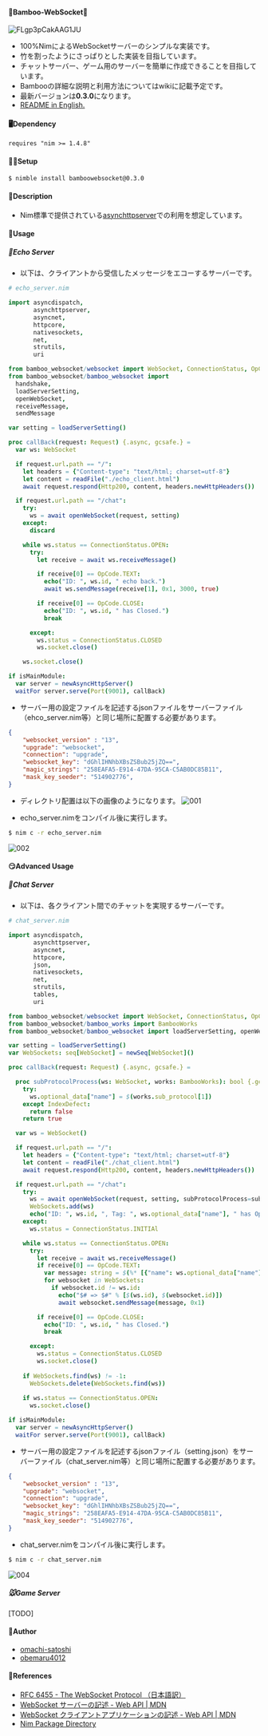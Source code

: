 #### 🐼Bamboo-WebSocket🌿
![FLgp3pCakAAG1JU](https://user-images.githubusercontent.com/88951380/158893548-13a50cea-92ff-4506-acb8-202e5e5e317e.png)
  
* 100%NimによるWebSocketサーバーのシンプルな実装です。
* 竹を割ったようにさっぱりとした実装を目指しています。
* チャットサーバー、ゲーム用のサーバーを簡単に作成できることを目指しています。
* Bambooの詳細な説明と利用方法についてはwikiに記載予定です。
* 最新バージョンは**0.3.0**になります。
* [README in English.](https://github.com/obemaru4012/bamboo_websocket/blob/master/README_en.md)
  
  
#### 🖥Dependency
`requires "nim >= 1.4.8"`
  
  
#### 👩‍💻Setup
```bash
$ nimble install bamboowebsocket@0.3.0
```
  
  
#### 🤔Description
* Nim標準で提供されている[asynchttpserver](https://nim-lang.org/docs/asynchttpserver.html)での利用を想定しています。
  
  
#### 🤙Usage
##### 🐥Echo Server
* 以下は、クライアントから受信したメッセージをエコーするサーバーです。

```nim
# echo_server.nim

import asyncdispatch, 
       asynchttpserver, 
       asyncnet, 
       httpcore, 
       nativesockets, 
       net, 
       strutils, 
       uri

from bamboo_websocket/websocket import WebSocket, ConnectionStatus, OpCode
from bamboo_websocket/bamboo_websocket import 
  handshake, 
  loadServerSetting, 
  openWebSocket, 
  receiveMessage, 
  sendMessage

var setting = loadServerSetting()

proc callBack(request: Request) {.async, gcsafe.} =
  var ws: WebSocket

  if request.url.path == "/":
    let headers = {"Content-type": "text/html; charset=utf-8"}
    let content = readFile("./echo_client.html")
    await request.respond(Http200, content, headers.newHttpHeaders())

  if request.url.path == "/chat":
    try:
      ws = await openWebSocket(request, setting)
    except:
      discard

    while ws.status == ConnectionStatus.OPEN:
      try:
        let receive = await ws.receiveMessage()

        if receive[0] == OpCode.TEXT:
          echo("ID: ", ws.id, " echo back.")
          await ws.sendMessage(receive[1], 0x1, 3000, true)

        if receive[0] == OpCode.CLOSE:
          echo("ID: ", ws.id, " has Closed.")
          break

      except:
        ws.status = ConnectionStatus.CLOSED
        ws.socket.close()

    ws.socket.close()

if isMainModule:
  var server = newAsyncHttpServer()
  waitFor server.serve(Port(9001), callBack)

```
  
* サーバー用の設定ファイルを記述するjsonファイルをサーバーファイル（ehco_server.nim等）と同じ場所に配置する必要があります。
```json
{
    "websocket_version" : "13",
    "upgrade": "websocket",
    "connection": "upgrade",
    "websocket_key": "dGhlIHNhbXBsZSBub25jZQ==",
    "magic_strings": "258EAFA5-E914-47DA-95CA-C5AB0DC85B11",
    "mask_key_seeder": "514902776",
}
```
  
  
* ディレクトリ配置は以下の画像のようになります。
![001](https://user-images.githubusercontent.com/88951380/165452751-9cb833f9-2214-4ea6-bde0-1818e1127d57.png)

* echo_server.nimをコンパイル後に実行します。
```bash
$ nim c -r echo_server.nim
```
  
![002](https://user-images.githubusercontent.com/88951380/165452764-32cb29a6-a2e3-42f9-a5a5-5926d57a462a.gif)
  
  
#### 😏Advanced Usage
##### 🐄Chat Server
* 以下は、各クライアント間でのチャットを実現するサーバーです。

```nim
# chat_server.nim

import asyncdispatch, 
       asynchttpserver, 
       asyncnet, 
       httpcore, 
       json,
       nativesockets, 
       net, 
       strutils, 
       tables,
       uri

from bamboo_websocket/websocket import WebSocket, ConnectionStatus, OpCode
from bamboo_websocket/bamboo_works import BambooWorks
from bamboo_websocket/bamboo_websocket import loadServerSetting, openWebSocket, receiveMessage, sendMessage

var setting = loadServerSetting()
var WebSockets: seq[WebSocket] = newSeq[WebSocket]()

proc callBack(request: Request) {.async, gcsafe.} =

  proc subProtocolProcess(ws: WebSocket, works: BambooWorks): bool {.gcsafe.} =
    try:
      ws.optional_data["name"] = $(works.sub_protocol[1])
    except IndexDefect:
      return false
    return true

  var ws = WebSocket()

  if request.url.path == "/":
    let headers = {"Content-type": "text/html; charset=utf-8"}
    let content = readFile("./chat_client.html")
    await request.respond(Http200, content, headers.newHttpHeaders())

  if request.url.path == "/chat":
    try:
      ws = await openWebSocket(request, setting, subProtocolProcess=subProtocolProcess)
      WebSockets.add(ws)
      echo("ID: ", ws.id, ", Tag: ", ws.optional_data["name"], " has Opened.")
    except:
      ws.status = ConnectionStatus.INITIAl

    while ws.status == ConnectionStatus.OPEN:
      try:
        let receive = await ws.receiveMessage()
        if receive[0] == OpCode.TEXT:
          var message: string = $(%* [{"name": ws.optional_data["name"], "message": receive[1]}])
          for websocket in WebSockets:
            if websocket.id != ws.id:
              echo("$# => $#" % [$(ws.id), $(websocket.id)])
              await websocket.sendMessage(message, 0x1)

        if receive[0] == OpCode.CLOSE:
          echo("ID: ", ws.id, " has Closed.")
          break

      except:
        ws.status = ConnectionStatus.CLOSED
        ws.socket.close()
    
    if WebSockets.find(ws) != -1:
      WebSockets.delete(WebSockets.find(ws))
    
    if ws.status == ConnectionStatus.OPEN:
      ws.socket.close()

if isMainModule:
  var server = newAsyncHttpServer()
  waitFor server.serve(Port(9001), callBack)

```
  
* サーバー用の設定ファイルを記述するjsonファイル（setting.json）をサーバーファイル（chat_server.nim等）と同じ場所に配置する必要があります。
```json
{
    "websocket_version" : "13",
    "upgrade": "websocket",
    "connection": "upgrade",
    "websocket_key": "dGhlIHNhbXBsZSBub25jZQ==",
    "magic_strings": "258EAFA5-E914-47DA-95CA-C5AB0DC85B11",
    "mask_key_seeder": "514902776",
}
```
  
  

* chat_server.nimをコンパイル後に実行します。
```bash
$ nim c -r chat_server.nim
```
  
![004](https://user-images.githubusercontent.com/88951380/173271545-15a22b29-7825-4b16-944e-ba1bc92b92ee.gif)
  
  
##### 🐭Game Server
[TODO]
  
  
#### 📝Author
* [omachi-satoshi](https://github.com/omachi-satoshi)
* [obemaru4012](https://github.com/obemaru4012)
  
  
#### 📖References
* [RFC 6455 - The WebSocket Protocol （日本語訳）](https://triple-underscore.github.io/RFC6455-ja.html)
* [WebSocket サーバーの記述 - Web API | MDN](https://developer.mozilla.org/ja/docs/Web/API/WebSockets_API/Writing_WebSocket_servers)
* [WebSocket クライアントアプリケーションの記述 - Web API | MDN](https://developer.mozilla.org/ja/docs/Web/API/WebSockets_API/Writing_WebSocket_client_applications)
* [Nim Package Directory](https://nimble.directory/pkg/bamboowebsocket)
